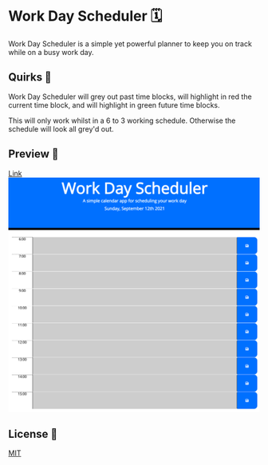 # Work Day Scheduler 🗓

Work Day Scheduler is a simple yet powerful planner to keep you on track while on a busy work day.

## Quirks 🎯

Work Day Scheduler will grey out past time blocks, will highlight in red the current time block, and will highlight in green future time blocks.

This will only work whilst in a 6 to 3 working schedule. Otherwise the schedule will look all grey'd out.


## Preview 👀
[Link](https://evalecillos.github.io/Work-Day-Scheduler/)
![Preview](./assets/images/preview.png)

## License 📓
[MIT](https://choosealicense.com/licenses/mit/)